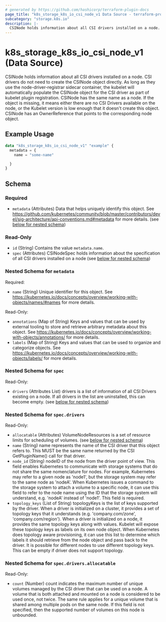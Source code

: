 ```yaml
---
# generated by https://github.com/hashicorp/terraform-plugin-docs
page_title: "k8s_storage_k8s_io_csi_node_v1 Data Source - terraform-provider-k8s"
subcategory: "storage.k8s.io"
description: |-
  CSINode holds information about all CSI drivers installed on a node. CSI drivers do not need to create the CSINode object directly. As long as they use the node-driver-registrar sidecar container, the kubelet will automatically populate the CSINode object for the CSI driver as part of kubelet plugin registration. CSINode has the same name as a node. If the object is missing, it means either there are no CSI Drivers available on the node, or the Kubelet version is low enough that it doesn't create this object. CSINode has an OwnerReference that points to the corresponding node object.
---
```


# k8s_storage_k8s_io_csi_node_v1 (Data Source)

CSINode holds information about all CSI drivers installed on a node. CSI drivers do not need to create the CSINode object directly. As long as they use the node-driver-registrar sidecar container, the kubelet will automatically populate the CSINode object for the CSI driver as part of kubelet plugin registration. CSINode has the same name as a node. If the object is missing, it means either there are no CSI Drivers available on the node, or the Kubelet version is low enough that it doesn't create this object. CSINode has an OwnerReference that points to the corresponding node object.

## Example Usage

```terraform
data "k8s_storage_k8s_io_csi_node_v1" "example" {
  metadata = {
    name = "some-name"

  }
}
```

<!-- schema generated by tfplugindocs -->
## Schema

### Required

- `metadata` (Attributes) Data that helps uniquely identify this object. See https://github.com/kubernetes/community/blob/master/contributors/devel/sig-architecture/api-conventions.md#metadata for more details. (see [below for nested schema](#nestedatt--metadata))

### Read-Only

- `id` (String) Contains the value `metadata.name`.
- `spec` (Attributes) CSINodeSpec holds information about the specification of all CSI drivers installed on a node (see [below for nested schema](#nestedatt--spec))

<a id="nestedatt--metadata"></a>
### Nested Schema for `metadata`

Required:

- `name` (String) Unique identifier for this object. See https://kubernetes.io/docs/concepts/overview/working-with-objects/names/#names for more details.

Read-Only:

- `annotations` (Map of String) Keys and values that can be used by external tooling to store and retrieve arbitrary metadata about this object. See https://kubernetes.io/docs/concepts/overview/working-with-objects/annotations/ for more details.
- `labels` (Map of String) Keys and values that can be used to organize and categorize objects. See https://kubernetes.io/docs/concepts/overview/working-with-objects/labels/ for more details.


<a id="nestedatt--spec"></a>
### Nested Schema for `spec`

Read-Only:

- `drivers` (Attributes List) drivers is a list of information of all CSI Drivers existing on a node. If all drivers in the list are uninstalled, this can become empty. (see [below for nested schema](#nestedatt--spec--drivers))

<a id="nestedatt--spec--drivers"></a>
### Nested Schema for `spec.drivers`

Read-Only:

- `allocatable` (Attributes) VolumeNodeResources is a set of resource limits for scheduling of volumes. (see [below for nested schema](#nestedatt--spec--drivers--allocatable))
- `name` (String) name represents the name of the CSI driver that this object refers to. This MUST be the same name returned by the CSI GetPluginName() call for that driver.
- `node_id` (String) nodeID of the node from the driver point of view. This field enables Kubernetes to communicate with storage systems that do not share the same nomenclature for nodes. For example, Kubernetes may refer to a given node as 'node1', but the storage system may refer to the same node as 'nodeA'. When Kubernetes issues a command to the storage system to attach a volume to a specific node, it can use this field to refer to the node name using the ID that the storage system will understand, e.g. 'nodeA' instead of 'node1'. This field is required.
- `topology_keys` (List of String) topologyKeys is the list of keys supported by the driver. When a driver is initialized on a cluster, it provides a set of topology keys that it understands (e.g. 'company.com/zone', 'company.com/region'). When a driver is initialized on a node, it provides the same topology keys along with values. Kubelet will expose these topology keys as labels on its own node object. When Kubernetes does topology aware provisioning, it can use this list to determine which labels it should retrieve from the node object and pass back to the driver. It is possible for different nodes to use different topology keys. This can be empty if driver does not support topology.

<a id="nestedatt--spec--drivers--allocatable"></a>
### Nested Schema for `spec.drivers.allocatable`

Read-Only:

- `count` (Number) count indicates the maximum number of unique volumes managed by the CSI driver that can be used on a node. A volume that is both attached and mounted on a node is considered to be used once, not twice. The same rule applies for a unique volume that is shared among multiple pods on the same node. If this field is not specified, then the supported number of volumes on this node is unbounded.
